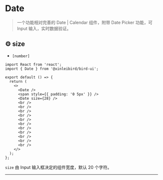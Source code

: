 # Date

> 一个功能相对完善的 Date | Calendar 组件，附带 Date Picker 功能，可 Input 输入，实时数据验证。

## ⚙ size

- `[number]`

```tsx
import React from 'react';
import { Date } from '@xinleibird/bird-ui';

export default () => {
  return (
    <>
      <Date />
      <span style={{ padding: '0 5px' }} />
      <Date size={28} />
      <br />
      <br />
      <br />
      <br />
      <br />
      <br />
      <br />
      <br />
      <br />
      <br />
      <br />
    </>
  );
};
```

`size` 由 Input 输入框决定的组件宽度，默认 20 个字符。

<hr />
<br />
<br />
